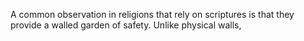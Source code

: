 A common observation in religions that rely on scriptures is that they provide a walled garden of safety. Unlike physical walls, 